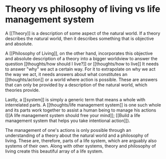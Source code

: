 # Theory vs philosophy of living vs life management system

A [[Theory]] is a description of some aspect of the natural world. If a theory describes the natural world, then it describes something that is objective and absolute.

A [[Philosophy of Living]], on the other hand, incorporates this objective and absolute description of a theory into a bigger worldview to answer the question [[thoughts/how should I live?]] or [[thoughts/how to live]] It needs to answer "why" we act a certain way. For it to extrapolate on why we act the way we act, it needs answers about what constitutes an [[thoughts/action]] or a world where action is possible. These are answers that can only be provided by a description of the natural world, which theories provide.

Lastly, a [[system]] is simply a generic term that means a whole with interrelated parts. A [[thoughts/life management system]] is one such whole and its parts work together to assist a human being to manage his actions ([[A life management system should free your mind]]; [[Build a life management system that helps you take intentional action]]).

The management of one's actions is only possible through an understanding of a theory about the natural world and a philosophy of living. These are, therefore, parts of a life system, which are arguably also systems of their own. Along with other systems, theory and philosophy of living create this beautiful array of a life system.

